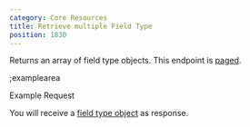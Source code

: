 ```yaml
---
category: Core Resources
title: Retrieve multiple Field Type
position: 1830
---
```


Returns an array of field type objects. This endpoint is [paged](#topics/pagination).

;examplearea

Example Request

<RequestExample url="https://mapi.storyblok.com/v1/field_types/" httpMethod="GETOAUTH"></RequestExample>

You will receive a [field type object](#core-resources/field-types/the-field-type-object) as response.
